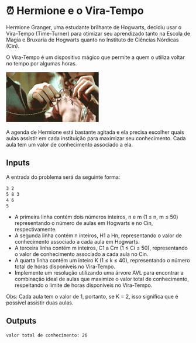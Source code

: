 # ⏰ Hermione e o Vira-Tempo
Hermione Granger, uma estudante brilhante de Hogwarts, decidiu usar o Vira-Tempo (Time-Turner) para otimizar seu aprendizado tanto na Escola de Magia e Bruxaria de Hogwarts quanto no Instituto de Ciências Nórdicas (Cin).

O Vira-Tempo é um dispositivo mágico que permite a quem o utiliza voltar no tempo por algumas horas.

<img src='./hermione.png'/>

A agenda de Hermione está bastante agitada e ela precisa escolher quais aulas assistir em cada instituição para maximizar seu conhecimento. Cada aula tem um valor de conhecimento associado a ela.

## Inputs
A entrada do problema será da seguinte forma:
```
3 2  
5 8 3  
4 6  
5 
```

- A primeira linha contém dois números inteiros, n e m (1 ≤ n, m ≤ 50) representando o número de aulas em Hogwarts e no Cin, respectivamente.
- A segunda linha contém n inteiros, H1 a Hn, representando o valor de conhecimento associado a cada aula em Hogwarts.
- A terceira linha contém m inteiros, C1 a Сm (1 ≤ Ci ≤ 50), representando o valor de conhecimento associado a cada aula no Cin.
- A quarta linha contém um inteiro K (1 ≤ k ≤ 40), representando o número total de horas disponíveis no Vira-Tempo.
- Implemente um resolução utilizando uma árvore AVL para encontrar a combinação ideal de aulas que maximize o valor total de conhecimento, respeitando o limite de horas disponíveis no Vira-Tempo.

Obs: Cada aula tem o valor de 1, portanto, se K = 2, isso significa que é possível assistir duas aulas.

## Outputs
```
valor total de conhecimento: 26
```